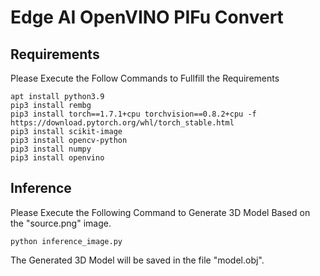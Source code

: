 # Edge AI OpenVINO PIFu Convert

## Requirements

Please Execute the Follow Commands to Fullfill the Requirements

```
apt install python3.9
pip3 install rembg
pip3 install torch==1.7.1+cpu torchvision==0.8.2+cpu -f https://download.pytorch.org/whl/torch_stable.html
pip3 install scikit-image
pip3 install opencv-python
pip3 install numpy
pip3 install openvino
```

## Inference

Please Execute the Following Command to Generate 3D Model Based on the "source.png" image.

```
python inference_image.py
```

The Generated 3D Model will be saved in the file "model.obj".
